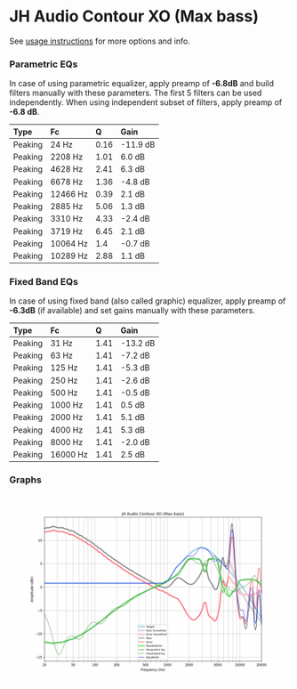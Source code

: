 # JH Audio Contour XO (Max bass)
See [usage instructions](https://github.com/jaakkopasanen/AutoEq#usage) for more options and info.

### Parametric EQs
In case of using parametric equalizer, apply preamp of **-6.8dB** and build filters manually
with these parameters. The first 5 filters can be used independently.
When using independent subset of filters, apply preamp of **-6.8 dB**.

| Type    | Fc       |    Q | Gain     |
|:--------|:---------|:-----|:---------|
| Peaking | 24 Hz    | 0.16 | -11.9 dB |
| Peaking | 2208 Hz  | 1.01 | 6.0 dB   |
| Peaking | 4628 Hz  | 2.41 | 6.3 dB   |
| Peaking | 6678 Hz  | 1.36 | -4.8 dB  |
| Peaking | 12466 Hz | 0.39 | 2.1 dB   |
| Peaking | 2885 Hz  | 5.06 | 1.3 dB   |
| Peaking | 3310 Hz  | 4.33 | -2.4 dB  |
| Peaking | 3719 Hz  | 6.45 | 2.1 dB   |
| Peaking | 10064 Hz | 1.4  | -0.7 dB  |
| Peaking | 10289 Hz | 2.88 | 1.1 dB   |

### Fixed Band EQs
In case of using fixed band (also called graphic) equalizer, apply preamp of **-6.3dB**
(if available) and set gains manually with these parameters.

| Type    | Fc       |    Q | Gain     |
|:--------|:---------|:-----|:---------|
| Peaking | 31 Hz    | 1.41 | -13.2 dB |
| Peaking | 63 Hz    | 1.41 | -7.2 dB  |
| Peaking | 125 Hz   | 1.41 | -5.3 dB  |
| Peaking | 250 Hz   | 1.41 | -2.6 dB  |
| Peaking | 500 Hz   | 1.41 | -0.5 dB  |
| Peaking | 1000 Hz  | 1.41 | 0.5 dB   |
| Peaking | 2000 Hz  | 1.41 | 5.1 dB   |
| Peaking | 4000 Hz  | 1.41 | 5.3 dB   |
| Peaking | 8000 Hz  | 1.41 | -2.0 dB  |
| Peaking | 16000 Hz | 1.41 | 2.5 dB   |

### Graphs
![](./JH%20Audio%20Contour%20XO%20(Max%20bass).png)
